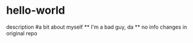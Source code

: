 # hello-world
description
#a bit about myself
** I'm a bad guy, da **
no info
changes in original repo
